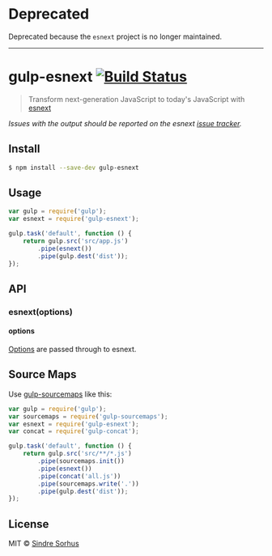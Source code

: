 # Deprecated

Deprecated because the `esnext` project is no longer maintained.

---


# gulp-esnext [![Build Status](https://travis-ci.org/sindresorhus/gulp-esnext.svg?branch=master)](https://travis-ci.org/sindresorhus/gulp-esnext)

> Transform next-generation JavaScript to today's JavaScript with [esnext](https://github.com/esnext/esnext)

*Issues with the output should be reported on the esnext [issue tracker](https://github.com/esnext/esnext/issues).*


## Install

```sh
$ npm install --save-dev gulp-esnext
```


## Usage

```js
var gulp = require('gulp');
var esnext = require('gulp-esnext');

gulp.task('default', function () {
	return gulp.src('src/app.js')
		.pipe(esnext())
		.pipe(gulp.dest('dist'));
});
```


## API

### esnext(options)

#### options

[Options](https://github.com/esnext/esnext/blob/8ccc0dec81c1cb9a5cf09346c1e1b25bfd630fe6/lib/index.js#L28) are passed through to esnext.


## Source Maps

Use [gulp-sourcemaps](https://github.com/floridoo/gulp-sourcemaps) like this:

```js
var gulp = require('gulp');
var sourcemaps = require('gulp-sourcemaps');
var esnext = require('gulp-esnext');
var concat = require('gulp-concat');

gulp.task('default', function () {
	return gulp.src('src/**/*.js')
		.pipe(sourcemaps.init())
		.pipe(esnext())
		.pipe(concat('all.js'))
		.pipe(sourcemaps.write('.'))
		.pipe(gulp.dest('dist'));
});
```


## License

MIT © [Sindre Sorhus](http://sindresorhus.com)
